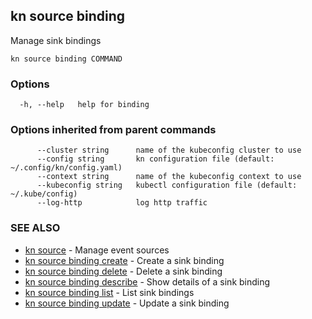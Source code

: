 ## kn source binding

Manage sink bindings

```
kn source binding COMMAND
```

### Options

```
  -h, --help   help for binding
```

### Options inherited from parent commands

```
      --cluster string      name of the kubeconfig cluster to use
      --config string       kn configuration file (default: ~/.config/kn/config.yaml)
      --context string      name of the kubeconfig context to use
      --kubeconfig string   kubectl configuration file (default: ~/.kube/config)
      --log-http            log http traffic
```

### SEE ALSO

* [kn source](kn_source.md)	 - Manage event sources
* [kn source binding create](kn_source_binding_create.md)	 - Create a sink binding
* [kn source binding delete](kn_source_binding_delete.md)	 - Delete a sink binding
* [kn source binding describe](kn_source_binding_describe.md)	 - Show details of a sink binding
* [kn source binding list](kn_source_binding_list.md)	 - List sink bindings
* [kn source binding update](kn_source_binding_update.md)	 - Update a sink binding

